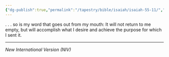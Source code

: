 ```yaml
---
{"dg-publish":true,"permalink":"/tapestry/bible/isaiah/isaiah-55-11/","title":"Isaiah 55:11","hide":true,"tags":["bible-verse"],"dgHomeLink":true,"dgShowLocalGraph":true,"dgEnableSearch":true}
---
```


. . . so is my word that goes out from my mouth: It will not return to me empty, but will accomplish what I desire and achieve the purpose for which I sent it.

---
*New International Version (NIV)*